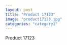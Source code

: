 ```yaml
---
layout: post
title: "Product 17123"
image: "product17123.jpg"
categories: "category1"
---
```

Product 17123
